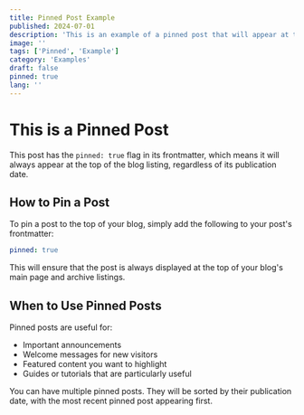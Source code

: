 ```yaml
---
title: Pinned Post Example
published: 2024-07-01
description: 'This is an example of a pinned post that will appear at the top of the blog.'
image: ''
tags: ['Pinned', 'Example']
category: 'Examples'
draft: false
pinned: true
lang: ''
---
```


# This is a Pinned Post

This post has the `pinned: true` flag in its frontmatter, which means it will always appear at the top of the blog listing, regardless of its publication date.

## How to Pin a Post

To pin a post to the top of your blog, simply add the following to your post's frontmatter:

```yaml
pinned: true
```

This will ensure that the post is always displayed at the top of your blog's main page and archive listings.

## When to Use Pinned Posts

Pinned posts are useful for:

- Important announcements
- Welcome messages for new visitors
- Featured content you want to highlight
- Guides or tutorials that are particularly useful

You can have multiple pinned posts. They will be sorted by their publication date, with the most recent pinned post appearing first.
